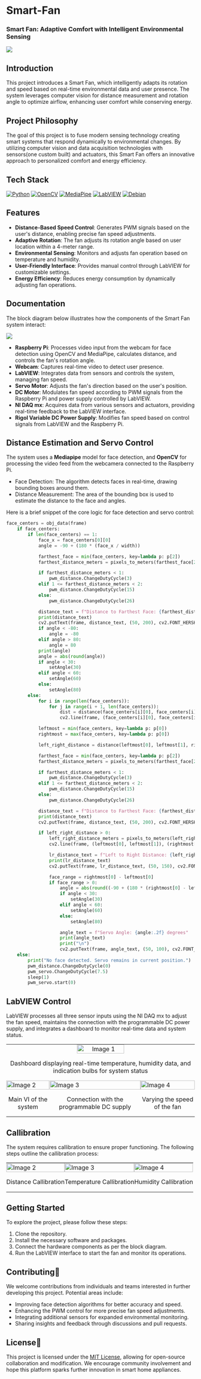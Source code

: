 # Smart-Fan
### Smart Fan: Adaptive Comfort with Intelligent Environmental Sensing

<img src="images\cover image.png"></img>

## Introduction

This project introduces a Smart Fan, which intelligently adapts its rotation and speed based on real-time environmental data and user presence. The system leverages computer vision for distance measurement and rotation angle to optimize airflow, enhancing user comfort while conserving energy.

## Project Philosophy

The goal of this project is to fuse modern sensing technology creating smart systems that respond dynamically to environmental changes. By utilizing computer vision and data acquisition technologies with sensors(one custom built) and actuators, this Smart Fan offers an innovative approach to personalized comfort and energy efficiency.

## Tech Stack

[![Python](https://img.shields.io/badge/Python-blue?logo=python&logoColor=yellow)](https://www.python.org/)
[![OpenCV](https://img.shields.io/badge/OpenCV-green?logo=opencv&logoColor=white)](https://opencv.org/)
[![MediaPipe](https://img.shields.io/badge/MediaPipe-orange?logo=google&logoColor=white)](https://google.github.io/mediapipe/)
[![LabVIEW](https://img.shields.io/badge/LabVIEW-yellow?logo=ni-labview&logoColor=white)](https://www.ni.com/en-us/shop/labview.html)
[![Debian](https://img.shields.io/badge/Debian-red?logo=debian&logoColor=white)](https://www.debian.org/)

## Features
- **Distance-Based Speed Control**: Generates PWM signals based on the user's distance, enabling precise fan speed adjustments.
- **Adaptive Rotation**: The fan adjusts its rotation angle based on user location within a 4-meter range.
- **Environmental Sensing**: Monitors and adjusts fan operation based on temperature and humidity.
- **User-Friendly Interface**: Provides manual control through LabVIEW for customizable settings.
- **Energy Efficiency**: Reduces energy consumption by dynamically adjusting fan operations.

## Documentation

The block diagram below illustrates how the components of the Smart Fan system interact:

<img src="images\block diagram.png"></img>

- **Raspberry Pi**: Processes video input from the webcam for face detection using OpenCV and MediaPipe, calculates distance, and controls the fan's rotation angle.
- **Webcam**: Captures real-time video to detect user presence.
- **LabVIEW**: Integrates data from sensors and controls the system, managing fan speed.
- **Servo Motor**: Adjusts the fan's direction based on the user's position.
- **DC Motor**: Modulates fan speed according to PWM signals from the Raspberry Pi and power supply controlled by LabVIEW.
- **NI DAQ mx**: Acquires data from various sensors and actuators, providing real-time feedback to the LabVIEW interface.
- **Rigol Variable DC Power Supply**: Modifies fan speed based on control signals from LabVIEW and the Raspberry Pi.

## Distance Estimation and Servo Control

The system uses a **Mediapipe** model for face detection, and **OpenCV** for processing the video feed from the webcamera connected to the Raspberry Pi.

- Face Detection: The algorithm detects faces in real-time, drawing bounding boxes around them.
- Distance Measurement: The area of the bounding box is used to estimate the distance to the face and angles.

Here is a brief snippet of the core logic for face detection and servo control:

```python
face_centers = obj_data(frame)
    if face_centers:
        if len(face_centers) == 1:
            face_x = face_centers[0][0]
            angle = -90 + (180 * (face_x / width))

            farthest_face = min(face_centers, key=lambda p: p[2])
            farthest_distance_meters = pixels_to_meters(farthest_face[2])

            if farthest_distance_meters < 1:
                pwm_distance.ChangeDutyCycle(3)
            elif 1 <= farthest_distance_meters < 2:
                pwm_distance.ChangeDutyCycle(15)
            else:
                pwm_distance.ChangeDutyCycle(26)

            distance_text = f"Distance to Farthest Face: {farthest_distance_meters:.2f} m"
            print(distance_text)
            cv2.putText(frame, distance_text, (50, 200), cv2.FONT_HERSHEY_SIMPLEX, 1, (255, 0, 0), 2)
            if angle < -80:
                angle = -80
            elif angle > 80:
                angle = 80
            print(angle)
            angle = abs(round(angle))
            if angle < 30:
                setAngle(30)
            elif angle < 60:
                setAngle(60)
            else:
                setAngle(80)
        else:
            for i in range(len(face_centers)):
                for j in range(i + 1, len(face_centers)):
                    dist = distance(face_centers[i][0], face_centers[i][1], face_centers[j][0], face_centers[j][1])
                    cv2.line(frame, (face_centers[i][0], face_centers[i][1]), (face_centers[j][0], face_centers[j][1]), (0, 255, 0), 2)

            leftmost = min(face_centers, key=lambda p: p[0])
            rightmost = max(face_centers, key=lambda p: p[0])

            left_right_distance = distance(leftmost[0], leftmost[1], rightmost[0], rightmost[1])

            farthest_face = min(face_centers, key=lambda p: p[2])
            farthest_distance_meters = pixels_to_meters(farthest_face[2])

            if farthest_distance_meters < 1:
                pwm_distance.ChangeDutyCycle(3)
            elif 1 <= farthest_distance_meters < 2:
                pwm_distance.ChangeDutyCycle(15)
            else:
                pwm_distance.ChangeDutyCycle(26)

            distance_text = f"Distance to Farthest Face: {farthest_distance_meters:.2f} m"
            print(distance_text)
            cv2.putText(frame, distance_text, (50, 200), cv2.FONT_HERSHEY_SIMPLEX, 1, (255, 0, 0), 2)

            if left_right_distance > 0:
                left_right_distance_meters = pixels_to_meters(left_right_distance)
                cv2.line(frame, (leftmost[0], leftmost[1]), (rightmost[0], rightmost[1]), (255, 0, 0), 2)

                lr_distance_text = f"Left to Right Distance: {left_right_distance_meters:.2f} m"
                print(lr_distance_text)
                cv2.putText(frame, lr_distance_text, (50, 150), cv2.FONT_HERSHEY_SIMPLEX, 1, (255, 0, 0), 2)

                face_range = rightmost[0] - leftmost[0]
                if face_range > 0:
                    angle = abs(round((-90 + (180 * (rightmost[0] - leftmost[0]) / width))))
                    if angle < 30:
                        setAngle(30)
                    elif angle < 60:
                        setAngle(60)
                    else:
                        setAngle(80)

                    angle_text = f"Servo Angle: {angle:.2f} degrees"
                    print(angle_text)
                    print("\n")
                    cv2.putText(frame, angle_text, (50, 100), cv2.FONT_HERSHEY_SIMPLEX, 1, (255, 0, 0), 2)
    else:
        print("No face detected. Servo remains in current position.")
        pwm_distance.ChangeDutyCycle(0)
        pwm_servo.ChangeDutyCycle(7.5)
        sleep(1)
        pwm_servo.start(0)
```

## LabVIEW Control

LabVIEW processes all three sensor inputs using the NI DAQ mx to adjust the fan speed, maintains the connection with the programmable DC power supply, and integrates a dashboard to monitor real-time data and system status.

<table style="width: 100%; border-collapse: collapse;">
  <tr>
    <td style="padding: 0;" colspan="3" align="center">
      <img src="images/interface.png" alt="Image 1" style="width: 50%; height:50%; display: block;">
     <p align="center">Dashboard displaying real-time temperature, humidity data, and indication bulbs for system status</p>
    </td>
  </tr>
  <tr>
    <td style="padding: 0.1;">
     <img src="images/main vi.png" alt="Image 2" style="width: 100%; display: block;">
     <p align="center"> Main VI of the system</p>
    </td>
    <td style="padding: 0.1;">
     <img src="images/power supply connection.png" alt="Image 3" style="width: 100%; display: block;">
     <p align="center"> Connection with the programmable DC supply</p>
    </td>
    <td style="padding: 0.1;">
     <img src="images/fan speed regulation.png" alt="Image 4" style="width: 100%; display: block;">
     <p align="center"> Varying the speed of the fan</p>
    </td>
  </tr>
</table>

## Callibration

The system requires callibration to ensure proper functioning. The following steps outline the callibration process:

<table style="width: 100%; border-collapse: collapse;">
  <tr>
    <td style="padding: 0.2;">
     <img src="images/distance callibration.png" alt="Image 2" style="width: 100%; display: block;">
     <p align="center"> Distance Callibration</p>
    </td>
    <td style="padding: 0.2;">
     <img src="images\temperature callibration.png" alt="Image 3" style="width: 100%; display: block;">
     <p align="center">Temperature Callibration</p>
    </td>
    <td style="padding: 0.2;">
     <img src="images/humidity callibration.png" alt="Image 4" style="width: 100%; display: block;">
     <p align="center">Humidity Callibration</p>
    </td>
  </tr>
</table>

## Getting Started
To explore the project, please follow these steps:
 1) Clone the repository.
 2) Install the necessary software and packages.
 3) Connect the hardware components as per the block diagram.
 4) Run the LabVIEW interface to start the fan and monitor its operations.

## Contributing🤝
We welcome contributions from individuals and teams interested in further developing this project. Potential areas include:
 - Improving face detection algorithms for better accuracy and speed.
 - Enhancing the PWM control for more precise fan speed adjustments.
 - Integrating additional sensors for expanded environmental monitoring.
 - Sharing insights and feedback through discussions and pull requests.

## License📄
This project is licensed under the [MIT License](https://choosealicense.com/licenses/mit/), allowing for open-source collaboration and modification. We encourage community involvement and hope this platform sparks further innovation in smart home appliances.





